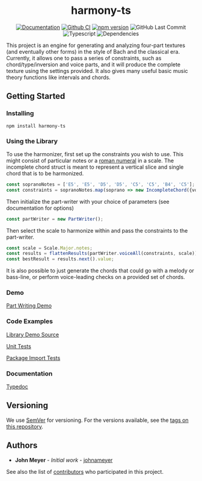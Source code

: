 <h1 align="center">harmony-ts</h1>
<div align="center">

[![Documentation](https://img.shields.io/static/v1?label=docs&message=hosted&color=informational&logo=typescript)](https://johnameyer.github.io/harmony-ts)
[![Github CI](https://img.shields.io/github/workflow/status/johnameyer/harmony-ts/CI?logo=github)](https://github.com/johnameyer/harmony-ts/actions)
[![npm version](https://img.shields.io/npm/v/harmony-ts?logo=npm)](https://badge.fury.io/js/harmony-ts)
![GitHub Last Commit](https://img.shields.io/github/last-commit/johnameyer/harmony-ts?logo=github)
![Typescript](https://img.shields.io/github/languages/top/johnameyer/harmony-ts?logo=typescript)
![Dependencies](https://img.shields.io/david/johnameyer/harmony-ts?logo=npm)
</div>

This project is an engine for generating and analyzing four-part textures (and eventually other forms) in the style of Bach and the classical era. Currently, it allows one to pass a series of constraints, such as chord/type/inversion and voice parts, and it will produce the complete texture using the settings provided. It also gives many useful basic music theory functions like intervals and chords.

## Getting Started

### Installing

```
npm install harmony-ts
```

### Using the Library

To use the harmonizer, first set up the constraints you wish to use. This might consist of particular notes or a [roman numeral](https://en.wikipedia.org/wiki/Roman_numeral_analysis) in a scale. The incomplete chord struct is meant to represent a vertical slice and single chord that is to be harmonized.
```ts
const sopranoNotes = ['E5', 'E5', 'D5', 'D5', 'C5', 'C5', 'B4', 'C5'];
const constraints = sopranoNotes.map(soprano => new IncompleteChord({voices: [soprano, undefined, undefined, undefined]}));
```

Then initialize the part-writer with your choice of parameters (see documentation for options)
```ts
const partWriter = new PartWriter();
```

Then select the scale to harmonize within and pass the constraints to the part-writer.
```ts
const scale = Scale.Major.notes;
const results = flattenResults(partWriter.voiceAll(constraints, scale));
const bestResult = results.next().value;
```

It is also possible to just generate the chords that could go with a melody or bass-line, or perform voice-leading checks on a provided set of chords.

### Demo

[Part Writing Demo](https://johnameyer.github.io/harmony-ts-demo)

### Code Examples

[Library Demo Source](https://github/johnameyer/harmony-ts-demo)

[Unit Tests](https://github.com/search?q=repo%3Ajohnameyer%2Fharmony-ts+path%3Asrc+filename%3Atest.ts+language%3ATypeScript&type=Code&ref=advsearch&l=TypeScript)

[Package Import Tests](https://github.com/johnameyer/harmony-ts/tree/master/test)

### Documentation

[Typedoc](https://johnameyer.github.io/harmony-ts)

## Versioning

We use [SemVer](http://semver.org/) for versioning. For the versions available, see the [tags on this repository](https://github.com/johnameyer/harmony-ts/tags). 

## Authors

* **John Meyer** - *Initial work* - [johnameyer](https://github.com/johnameyer)

See also the list of [contributors](https://github.com/your/project/contributors) who participated in this project.
